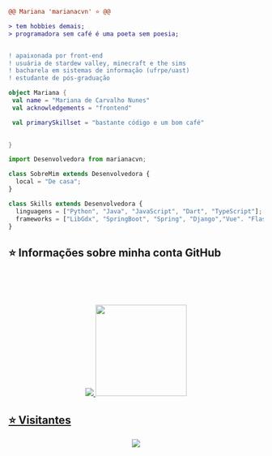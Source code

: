 





```diff
@@ Mariana 'marianacvn' ⭐ @@

> tem hobbies demais;
> programadora sem café é uma poeta sem poesia;


! apaixonada por front-end
! usuária de stardew valley, minecraft e the sims
! bacharela em sistemas de informação (ufrpe/uast)
! estudante de pós-graduação 
```



```kotlin
object Mariana {
 val name = "Mariana de Carvalho Nunes"
 val acknowledgements = "frontend"

 val primarySkillset = "bastante código e um bom café"
 

}
```
```js
import Desenvolvedora from marianacvn;

class SobreMim extends Desenvolvedora {
  local = "De casa";
}

class Skills extends Desenvolvedora {
  linguagens = ["Python", "Java", "JavaScript", "Dart", "TypeScript"];
  frameworks = ["LibGdx", "SpringBoot", "Spring", "Django","Vue". "Flask", "Flutter", "React", "React Native", "Bootstrap"];
}
```



## ⭐ Informações sobre minha conta GitHub


<br/>
  <br/>
  <br/>

<!-- [![Top Langs](https://github-readme-stats.vercel.app/api/top-langs/?username=davilnv&layout=compact)](https://github.com/anuraghazra/github-readme-stats) -->



<div>
 

  <a href="https://github.com/marianacvn">
</div>
 
<div>


<p align="center">   
<img src="https://github-readme-stats.vercel.app/api/top-langs/?username=marianacvn&theme=buefy&layout=compact&langs_count=16&hide_border=true&count_private=true"/>
<img height="180em" src="https://github-readme-stats-sigma-five.vercel.app/api?username=marianacvn&show_icons=true&theme=buefy&include_all_commits=true&count_private=true"/>

<!-- <img src="https://github-readme-stats-sigma-five.vercel.app/api?username=marianacvn&show_icons=true&theme=buefy&hide_border=true&include_all_commits=true&count_private=true&show=reviews&count_private=true,discussions_started&count_private=true,discussions_answered&count_private=true,prs_merged&count_private=true,prs_merged_percentage&count_private=true"/> -->
</p>

</div>
   
<div> 
 
  
## ⭐ Visitantes
<div align="center">  
<p align="center"><img align="center" src="https://profile-counter.glitch.me/{marianacvn}/count.svg" /></p> 
</div> 
  

